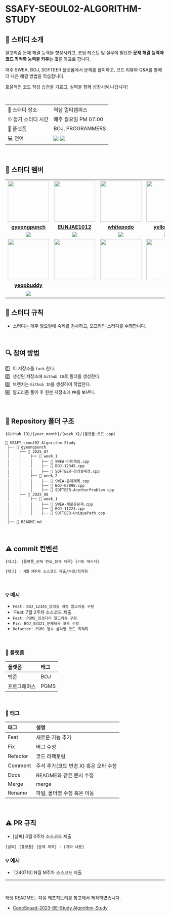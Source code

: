 # SSAFY-SEOUL02-ALGORITHM-STUDY

## 📌 스터디 소개  

알고리즘 문제 해결 능력을 향상시키고, 코딩 테스트 및 실무에 필요한 **문제 해결 능력과 코드 최적화 능력을 키우는 것**을 목표로 합니다.  

매주 SWEA, BOJ, SOFTEER 플랫폼에서 문제를 풀이하고, 코드 리뷰와 Q&A를 통해 더 나은 해결 방법을 학습합니다.  

효율적인 코드 작성 습관을 기르고, 실력을 함께 성장시켜 나갑시다!  

</br>

<table>
  <tr>
    <td>📍 스터디 장소</td>
    <td>역삼 멀티캠퍼스</td>
  </tr>
  <tr>
    <td>⏰ 정기 스터디 시간</td>
    <td>매주 월요일 PM 07:00</td>
  </tr>
  <tr>
    <td>📝 플랫폼</td>
    <td> BOJ, PROGRAMMERS</td>
  </tr>
  <tr>
    <td>💻 언어</td>
    <td>
        <img src="https://img.shields.io/badge/C++-00599C.svg?&style=for-the-badge&logo=C%2B%2B&logoColor=white"> 
        <img src="https://img.shields.io/badge/Java-007396?style=for-the-badge&logo=java&logoColor=white">
    </td>
  </tr>
</table>

<br/>

## 🔌 스터디 멤버

<table>
 <tr>
    <td align="center"><a href="https://github.com/gyeongpunch"><img src="https://avatars.githubusercontent.com/gyeongpunch" width="130px;" alt=""></a></td>
    <td align="center"><a href="https://github.com/EUNJAE1012"><img src="https://avatars.githubusercontent.com/EUNJAE1012" width="130px;" alt=""></a></td>
    <td align="center"><a href="https://github.com/whitepodo"><img src="https://avatars.githubusercontent.com/whitepodo" width="130px;" alt=""></a></td>
    <td align="center"><a href="https://github.com/yellowjang"><img src="https://avatars.githubusercontent.com/yellowjang" width="130px;" alt=""></a></td>
  </tr>
  <tr>
    <td align="center"><a href="https://github.com/gyeongpunch"><b>gyeongpunch</b></a></td>
    <td align="center"><a href="https://github.com/EUNJAE1012"><b>EUNJAE1012</b></a></td>
    <td align="center"><a href="https://github.com/whitepodo"><b>whitepodo</b></a></td>
    <td align="center"><a href="https://github.com/yellowjang"><b>yellowjang</b></a></td>
  </tr>
  <tr> 
    <td align="center"><img src="https://img.shields.io/badge/C++-00599C?style=for-the-badge&logo=C%2B%2B&logoColor=white"></td>
    <td align="center"><img src="https://img.shields.io/badge/Java-007396?style=for-the-badge&logo=java&logoColor=white"></td>
    <td align="center"><img src="https://img.shields.io/badge/C++-00599C?style=for-the-badge&logo=C%2B%2B&logoColor=white"></td>
    <td align="center"><img src="https://img.shields.io/badge/Java-007396?style=for-the-badge&logo=java&logoColor=white"></td>
  </tr> 
  <tr>
    <td align="center"><a href="https://github.com/yeopbuddy"><img src="https://avatars.githubusercontent.com/yeopbuddy" width ="130px;" alt=""></a></td>
    <td align="center"><img src="https://via.placeholder.com/130x130/FFFFFF/FFFFFF" width="130px;" alt=""></td>
    <td align="center"><img src="https://via.placeholder.com/130x130/FFFFFF/FFFFFF" width="130px;" alt=""></td>
    <td align="center"><img src="https://via.placeholder.com/130x130/FFFFFF/FFFFFF" width="130px;" alt=""></td>
  </tr>
  <tr>
    <td align="center"><a href="https://github.com/yeopbuddy"><b>yeopbuddy</b></a></td>
    <td align="center"><b></b></td>
    <td align="center"><b></b></td>
    <td align="center"><b></b></td>
  </tr>
  <tr> 
    <td align="center"><img src="https://img.shields.io/badge/C++-00599C?style=for-the-badge&logo=C%2B%2B&logoColor=white"></td>
    <td align="center"></td>
    <td align="center"><br/>
    <td align="center"><br/></td>
  </tr> 
</table>


## 📌 스터디 규칙
- 스터디는 매주 월요일에 숙제를 검사하고, 오프라인 스터디를 수행합니다.
  
<br/>

## 🔍 참여 방법
1️⃣ &nbsp;이 저장소를 `fork` 한다.</br>
2️⃣ &nbsp;생성된 저장소에 `Github ID`로 폴더를 생성한다.</br>
3️⃣ &nbsp;브랜치는 `Github ID`를 생성하여 작업한다.</br>
4️⃣ &nbsp;알고리즘 풀이 후 원본 저장소에 `PR`를 보낸다.</br>

<br/>

## 📁 Repository 폴더 구조
```
{Github ID}/{year_month}/{week_X}/{플랫폼-코드.cpp}
```

```
📂 SSAFY-seoul02-Algorithm-Study
 ├── 📂 gyeongpunch
 │    ├── 📂 2025_07
 │    │    ├── 📂 week_1
 │    │    │    ├── 📄 SWEA-다트게임.cpp
 │    │    │    ├── 📄 BOJ-12345.cpp
 │    │    │    ├── 📄 SOFTEER-강의실배정.cpp
 │    │    ├── 📂 week_2
 │    │    │    ├── 📄 SWEA-문제제목.cpp
 │    │    │    ├── 📄 BOJ-67890.cpp
 │    │    │    ├── 📄 SOFTEER-AnotherProblem.cpp
 │    ├── 📂 2025_08
 │    │    ├── 📂 week_1
 │    │    │    ├── 📄 SWEA-새로운문제.cpp
 │    │    │    ├── 📄 BOJ-11223.cpp
 │    │    │    ├── 📄 SOFTEER-UniquePath.cpp
 │
 ├── 📂 README.md
```

<br/>

## ⚠️ commit 컨벤션

```
{태그}: {플랫폼_문제 번호_문제 제목} {커밋 메시지}
```

```
{태그} : N월 M주차 소스코드 제출/수정/최적화
```

  
</br>

### 💡 예시
- `Feat: BOJ_12345_강의실 배정 알고리즘 구현`
- `Feat: 7월 2주차 소스코드 제출
- `Feat: PGMS_징검다리 알고리즘 구현`
- `Fix: BOJ_54321_문제제목 코드 수정`
- `Refactor: PGMS_정수 삼각형 코드 최적화`

</br>

### 📌 플랫폼

| 플랫폼    | 태그  |
|:-------|:----|
| 백준     | BOJ |
| 프로그래머스    | PGMS |


</br>

### 📌 태그


| 태그       | 설명                          |
|:---------|:------------------------------|
| Feat     | 새로운 기능 추가                   |
| Fix      | 버그 수정                        |
| Refactor | 코드 리팩토링                     |
| Comment  | 주석 추가(코드 변경 X) 혹은 오타 수정  |
| Docs     | README와 같은 문서 수정            |
| Merge    | merge                          |
| Rename   | 파일, 폴더명 수정 혹은 이동          |


<br/>

## ⚠️ PR 규칙

- [날짜] 0월 0주차 소스코드 제출

```
[날짜] {플랫폼} {문제 제목} - {기타 내용}
```

### 💡 예시
- `[240710] N월 M주차 소스코드 제출
---

<br/>

해당 README는 다음 레포지토리를 참고해서 제작하였습니다.

- [CodeSquad-2023-BE-Study Algorithm-Study](https://github.com/CodeSquad-2023-BE-Study/Algorithm-Study)
